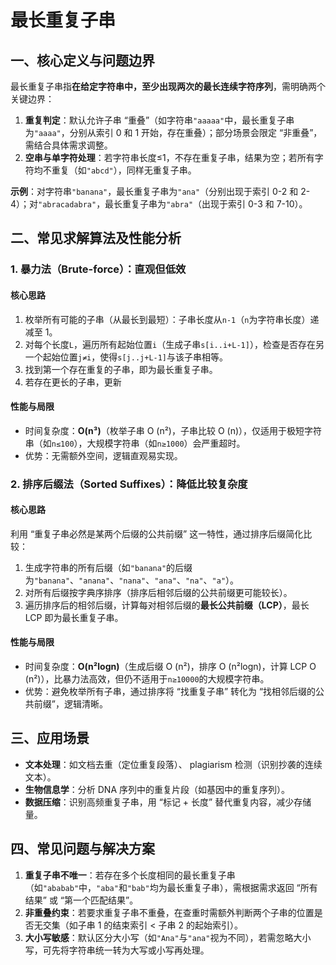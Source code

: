 # 最长重复子串



## 一、核心定义与问题边界

最长重复子串指**在给定字符串中，至少出现两次的最长连续字符序列**，需明确两个关键边界：

1. **重复判定**：默认允许子串 “重叠”（如字符串`"aaaaa"`中，最长重复子串为`"aaaa"`，分别从索引 0 和 1 开始，存在重叠）；部分场景会限定 “非重叠”，需结合具体需求调整。
2. **空串与单字符处理**：若字符串长度≤1，不存在重复子串，结果为空；若所有字符均不重复（如`"abcd"`），同样无重复子串。

**示例**：对字符串`"banana"`，最长重复子串为`"ana"`（分别出现于索引 0-2 和 2-4）；对`"abracadabra"`，最长重复子串为`"abra"`（出现于索引 0-3 和 7-10）。



## 二、常见求解算法及性能分析

### 1. 暴力法（Brute-force）：直观但低效

#### 核心思路

1. 枚举所有可能的子串（从最长到最短）：子串长度从`n-1`（`n`为字符串长度）递减至 1。
2. 对每个长度`L`，遍历所有起始位置`i`（生成子串`s[i..i+L-1]`），检查是否存在另一个起始位置`j≠i`，使得`s[j..j+L-1]`与该子串相等。
3. 找到第一个存在重复的子串，即为最长重复子串。
4. 若存在更长的子串，更新

#### 性能与局限

- 时间复杂度：**O(n³)**（枚举子串 O (n²)，子串比较 O (n)），仅适用于极短字符串（如`n≤100`），大规模字符串（如`n≥1000`）会严重超时。
- 优势：无需额外空间，逻辑直观易实现。



### 2. 排序后缀法（Sorted Suffixes）：降低比较复杂度

#### 核心思路

利用 “重复子串必然是某两个后缀的公共前缀” 这一特性，通过排序后缀简化比较：

1. 生成字符串的所有后缀（如`"banana"`的后缀为`"banana"`、`"anana"`、`"nana"`、`"ana"`、`"na"`、`"a"`）。
2. 对所有后缀按字典序排序（排序后相邻后缀的公共前缀更可能较长）。
3. 遍历排序后的相邻后缀，计算每对相邻后缀的**最长公共前缀（LCP）**，最长 LCP 即为最长重复子串。

#### 性能与局限

- 时间复杂度：**O(n²logn)**（生成后缀 O (n²)，排序 O (n²logn)，计算 LCP O (n²)），比暴力法高效，但仍不适用于`n≥10000`的大规模字符串。
- 优势：避免枚举所有子串，通过排序将 “找重复子串” 转化为 “找相邻后缀的公共前缀”，逻辑清晰。



## 三、应用场景

- **文本处理**：如文档去重（定位重复段落）、 plagiarism 检测（识别抄袭的连续文本）。
- **生物信息学**：分析 DNA 序列中的重复片段（如基因中的重复序列）。
- **数据压缩**：识别高频重复子串，用 “标记 + 长度” 替代重复内容，减少存储量。



## 四、常见问题与解决方案

1. **重复子串不唯一**：若存在多个长度相同的最长重复子串（如`"ababab"`中，`"aba"`和`"bab"`均为最长重复子串），需根据需求返回 “所有结果” 或 “第一个匹配结果”。
2. **非重叠约束**：若要求重复子串不重叠，在查重时需额外判断两个子串的位置是否无交集（如子串 1 的结束索引 < 子串 2 的起始索引）。
3. **大小写敏感**：默认区分大小写（如`"Ana"`与`"ana"`视为不同），若需忽略大小写，可先将字符串统一转为大写或小写再处理。